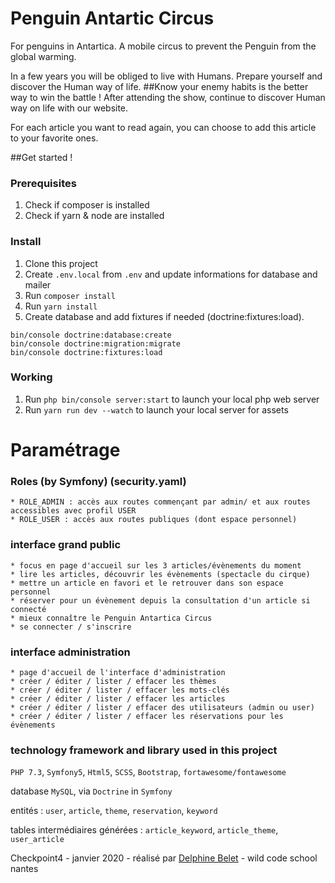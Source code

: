 # Penguin Antartic Circus
For penguins in Antartica. 
A mobile circus to prevent the Penguin from the global warming. 

In a few years you will be obliged to live with Humans.
Prepare yourself and discover the Human way of life. 
##Know your enemy habits is the better way to win the battle !
After attending the show, continue to discover Human way on life with our website.

For each article you want to read again, you can choose to add this article to your favorite ones.

##Get started !
### Prerequisites

1. Check if composer is installed
2. Check if yarn & node are installed

### Install

1. Clone this project
2. Create `.env.local` from `.env` and update informations for database and mailer
2. Run `composer install`
3. Run `yarn install`
5. Create database and add fixtures if needed (doctrine:fixtures:load).
```
bin/console doctrine:database:create
bin/console doctrine:migration:migrate
bin/console doctrine:fixtures:load
```

### Working

1. Run `php bin/console server:start` to launch your local php web server
2. Run `yarn run dev --watch` to launch your local server for assets


Paramétrage
=====
### Roles (by Symfony) (security.yaml)

    * ROLE_ADMIN : accès aux routes commençant par admin/ et aux routes accessibles avec profil USER
    * ROLE_USER : accès aux routes publiques (dont espace personnel)
    
### interface grand public
    * focus en page d'accueil sur les 3 articles/évènements du moment
    * lire les articles, découvrir les évènements (spectacle du cirque)
    * mettre un article en favori et le retrouver dans son espace personnel
    * réserver pour un évènement depuis la consultation d'un article si connecté
    * mieux connaître le Penguin Antartica Circus
    * se connecter / s'inscrire
    
### interface administration
    * page d'accueil de l'interface d'administration
    * créer / éditer / lister / effacer les thèmes
    * créer / éditer / lister / effacer les mots-clés
    * créer / éditer / lister / effacer les articles
    * créer / éditer / lister / effacer des utilisateurs (admin ou user)
    * créer / éditer / lister / effacer les réservations pour les évènements

### technology framework and library used in this project
`PHP 7.3`, `Symfony5`, `Html5`, `SCSS`, `Bootstrap`, `fortawesome/fontawesome`

database `MySQL`, via `Doctrine` in `Symfony` 

entités : `user`, `article`, `theme`, `reservation`, `keyword`

tables intermédiaires générées : `article_keyword`, `article_theme`, `user_article`

Checkpoint4 - janvier 2020 - réalisé par [Delphine Belet](https://github.com/apsuma) - wild code school nantes